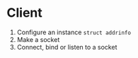 # Client

1. Configure an instance `struct addrinfo`
2. Make a socket
3. Connect, bind or listen to a socket
